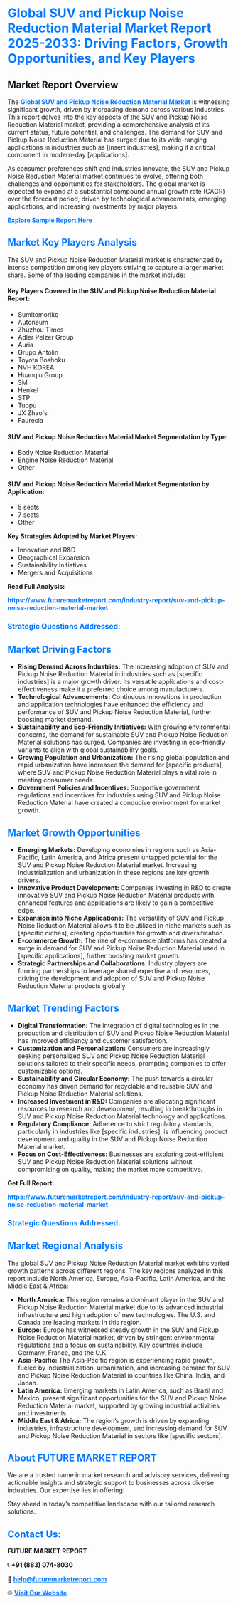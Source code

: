 <h1 style="color: #007BFF;">Global SUV and Pickup Noise Reduction Material Market Report 2025-2033: Driving Factors, Growth Opportunities, and Key Players</h1>

<section id="overview">
<h2>Market Report Overview</h2>
<p>The <a href="https://www.futuremarketreport.com/industry-report/suv-and-pickup-noise-reduction-material-market" style="color: #007BFF; text-decoration: none;"><strong>Global SUV and Pickup Noise Reduction Material Market</strong></a> is witnessing significant growth, driven by increasing demand across various industries. This report delves into the key aspects of the SUV and Pickup Noise Reduction Material market, providing a comprehensive analysis of its current status, future potential, and challenges. The demand for SUV and Pickup Noise Reduction Material has surged due to its wide-ranging applications in industries such as [insert industries], making it a critical component in modern-day [applications].</p>
<p>As consumer preferences shift and industries innovate, the SUV and Pickup Noise Reduction Material market continues to evolve, offering both challenges and opportunities for stakeholders. The global market is expected to expand at a substantial compound annual growth rate (CAGR) over the forecast period, driven by technological advancements, emerging applications, and increasing investments by major players.</p>
</section>

<section id="overview">
<p><a href="https://www.futuremarketreport.com/request-sample/reportId=36375" style="color: #007BFF; text-decoration: none;"><strong>Explore Sample Report Here</strong></a></p>
</section>

<section id="key-players">
<h2 style="color: #007BFF;">Market Key Players Analysis</h2>
<p>The SUV and Pickup Noise Reduction Material market is characterized by intense competition among key players striving to capture a larger market share. Some of the leading companies in the market include:</p>
<h4>Key Players Covered in the SUV and Pickup Noise Reduction Material Report:</h4>
<ul><li>Sumitomoriko</li><li>Autoneum</li><li>Zhuzhou Times</li><li>Adler Pelzer Group</li><li>Auria</li><li>Grupo Antolin</li><li>Toyota Boshoku</li><li>NVH KOREA</li><li>Huanqiu Group</li><li>3M</li><li>Henkel</li><li>STP</li><li>Tuopu</li><li>JX Zhao&#039;s</li><li>Faurecia</li></ul>
<h4>SUV and Pickup Noise Reduction Material Market Segmentation by Type:</h4>
<ul><li>Body Noise Reduction Material</li><li>Engine Noise Reduction Material</li><li>Other</li></ul>

<h4>SUV and Pickup Noise Reduction Material Market Segmentation by Application:</h4>
<ul><li>5 seats</li><li>7 seats</li><li>Other</li></ul>
<p><strong>Key Strategies Adopted by Market Players:</strong></p>
<ul>
<li>Innovation and R&D</li>
<li>Geographical Expansion</li>
<li>Sustainability Initiatives</li>
<li>Mergers and Acquisitions</li>
</ul>
</section>

<section>
<p><strong>Read Full Analysis: </strong></p><a href="https://www.futuremarketreport.com/industry-report/suv-and-pickup-noise-reduction-material-market" style="color: #007BFF; text-decoration: none;"><strong>https://www.futuremarketreport.com/industry-report/suv-and-pickup-noise-reduction-material-market</strong></a>
<h3 style="color: #007BFF;">Strategic Questions Addressed:</h3>
</section>

<section id="driving-factors">
<h2 style="color: #007BFF;">Market Driving Factors</h2>
<ul>
<li><strong>Rising Demand Across Industries:</strong> The increasing adoption of SUV and Pickup Noise Reduction Material in industries such as [specific industries] is a major growth driver. Its versatile applications and cost-effectiveness make it a preferred choice among manufacturers.</li>
<li><strong>Technological Advancements:</strong> Continuous innovations in production and application technologies have enhanced the efficiency and performance of SUV and Pickup Noise Reduction Material, further boosting market demand.</li>
<li><strong>Sustainability and Eco-Friendly Initiatives:</strong> With growing environmental concerns, the demand for sustainable SUV and Pickup Noise Reduction Material solutions has surged. Companies are investing in eco-friendly variants to align with global sustainability goals.</li>
<li><strong>Growing Population and Urbanization:</strong> The rising global population and rapid urbanization have increased the demand for [specific products], where SUV and Pickup Noise Reduction Material plays a vital role in meeting consumer needs.</li>
<li><strong>Government Policies and Incentives:</strong> Supportive government regulations and incentives for industries using SUV and Pickup Noise Reduction Material have created a conducive environment for market growth.</li>
</ul>
</section>

<section id="growth-opportunities">
<h2 style="color: #007BFF;">Market Growth Opportunities</h2>
<ul>
<li><strong>Emerging Markets:</strong> Developing economies in regions such as Asia-Pacific, Latin America, and Africa present untapped potential for the SUV and Pickup Noise Reduction Material market. Increasing industrialization and urbanization in these regions are key growth drivers.</li>
<li><strong>Innovative Product Development:</strong> Companies investing in R&D to create innovative SUV and Pickup Noise Reduction Material products with enhanced features and applications are likely to gain a competitive edge.</li>
<li><strong>Expansion into Niche Applications:</strong> The versatility of SUV and Pickup Noise Reduction Material allows it to be utilized in niche markets such as [specific niches], creating opportunities for growth and diversification.</li>
<li><strong>E-commerce Growth:</strong> The rise of e-commerce platforms has created a surge in demand for SUV and Pickup Noise Reduction Material used in [specific applications], further boosting market growth.</li>
<li><strong>Strategic Partnerships and Collaborations:</strong> Industry players are forming partnerships to leverage shared expertise and resources, driving the development and adoption of SUV and Pickup Noise Reduction Material products globally.</li>
</ul>
</section>

<section id="trending-factors">
<h2 style="color: #007BFF;">Market Trending Factors</h2>
<ul>
<li><strong>Digital Transformation:</strong> The integration of digital technologies in the production and distribution of SUV and Pickup Noise Reduction Material has improved efficiency and customer satisfaction.</li>
<li><strong>Customization and Personalization:</strong> Consumers are increasingly seeking personalized SUV and Pickup Noise Reduction Material solutions tailored to their specific needs, prompting companies to offer customizable options.</li>
<li><strong>Sustainability and Circular Economy:</strong> The push towards a circular economy has driven demand for recyclable and reusable SUV and Pickup Noise Reduction Material solutions.</li>
<li><strong>Increased Investment in R&D:</strong> Companies are allocating significant resources to research and development, resulting in breakthroughs in SUV and Pickup Noise Reduction Material technology and applications.</li>
<li><strong>Regulatory Compliance:</strong> Adherence to strict regulatory standards, particularly in industries like [specific industries], is influencing product development and quality in the SUV and Pickup Noise Reduction Material market.</li>
<li><strong>Focus on Cost-Effectiveness:</strong> Businesses are exploring cost-efficient SUV and Pickup Noise Reduction Material solutions without compromising on quality, making the market more competitive.</li>
</ul>
</section>

<section>
<p><strong>Get Full Report: </strong></p><a href="https://www.futuremarketreport.com/industry-report/suv-and-pickup-noise-reduction-material-market" style="color: #007BFF; text-decoration: none;"><strong>https://www.futuremarketreport.com/industry-report/suv-and-pickup-noise-reduction-material-market</strong></a>
<h3 style="color: #007BFF;">Strategic Questions Addressed:</h3>
</section>


<section id="regional-analysis">
<h2 style="color: #007BFF;">Market Regional Analysis</h2>
<p>The global SUV and Pickup Noise Reduction Material market exhibits varied growth patterns across different regions. The key regions analyzed in this report include North America, Europe, Asia-Pacific, Latin America, and the Middle East & Africa:</p>
<ul>
<li><strong>North America:</strong> This region remains a dominant player in the SUV and Pickup Noise Reduction Material market due to its advanced industrial infrastructure and high adoption of new technologies. The U.S. and Canada are leading markets in this region.</li>
<li><strong>Europe:</strong> Europe has witnessed steady growth in the SUV and Pickup Noise Reduction Material market, driven by stringent environmental regulations and a focus on sustainability. Key countries include Germany, France, and the U.K.</li>
<li><strong>Asia-Pacific:</strong> The Asia-Pacific region is experiencing rapid growth, fueled by industrialization, urbanization, and increasing demand for SUV and Pickup Noise Reduction Material in countries like China, India, and Japan.</li>
<li><strong>Latin America:</strong> Emerging markets in Latin America, such as Brazil and Mexico, present significant opportunities for the SUV and Pickup Noise Reduction Material market, supported by growing industrial activities and investments.</li>
<li><strong>Middle East & Africa:</strong> The region’s growth is driven by expanding industries, infrastructure development, and increasing demand for SUV and Pickup Noise Reduction Material in sectors like [specific sectors].</li>
</ul>
</section>

<footer>
<h2 style="color: #007BFF;">About FUTURE MARKET REPORT</h2>
<p>We are a trusted name in market research and advisory services, delivering actionable insights and strategic support to businesses across diverse industries. Our expertise lies in offering:</p>

<p>Stay ahead in today’s competitive landscape with our tailored research solutions.</p>

<h2 style="color: #007BFF;">Contact Us:</h2>
<p><strong>FUTURE MARKET REPORT</strong></p>
<p>📞 <strong>+91 (883) 074-8030</strong></p>
<p>📧 <strong><a href="mailto:help@futuremarketreport.com" style="color: #007BFF;">help@futuremarketreport.com</a></strong></p>
<p>🌐 <strong><a href="https://www.futuremarketreport.com/" style="color: #007BFF;">Visit Our Website</a></strong></p>
</footer>